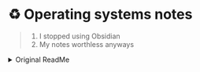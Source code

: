 # ♻ Operating systems notes

> 1. I stopped using Obsidian
> 2. My notes worthless anyways

<details>
<summary>Original ReadMe</summary>
	
Poorly linked [Obsidian](https://www.obsidian.net/) vault which is basically huuuge Wikipedia copy-paste

Use `graph view`, `search prompt` and `backlinks` for navigation. 

## ✅ TODO
- [x] Eliminate anki connection templated notes
- [x] Remove all long reads
- [x] Remove stupid stuff (like "uh what's difference between mobile and desktop GUI hmmm")
- [ ] https://www.youtube.com/watch?v=DdUy4PYigkw
- [ ] Add new theory
	- [ ] memory
	- [ ] basic network concepts
	- [ ] common networks architecture
	- [ ] active directory architecture
	- [ ] setup / deploy / OS (server OS)
	- [ ] security
	- [ ] a lot of …😭
### 🎯 End goal
Strongly interconnect 
- `business management processes`
- `Digital rights`
- `bare-metal computing theory` 
- `cloud based networking` 

under one umbrella

# 🔖 References
- [Darshan Chaudhary's notes](https://github.com/darshanime/notes)
- [CS 134: Operating Systems-Fall, 2020 by Neil Rhodes](https://youtube.com/playlist?list=PL2Yggtk_pK6-R9ehjj0AoTnWrNOLChuld)
- Command-line brief usages provided by [tldr-pages](https://github.com/tldr-pages/tldr)
- [Wikipedia](https://en.wikipedia.org)
- [Nakov's Cryptobook](https://cryptobook.nakov.com)
- …
</details>
